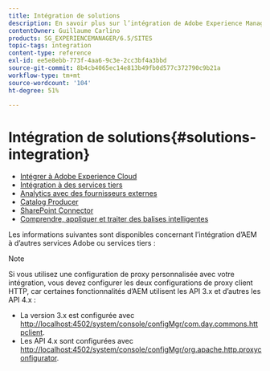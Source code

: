 ```yaml
---
title: Intégration de solutions
description: En savoir plus sur l’intégration de Adobe Experience Manager (AEM) à d’autres services Adobes ou tiers.
contentOwner: Guillaume Carlino
products: SG_EXPERIENCEMANAGER/6.5/SITES
topic-tags: integration
content-type: reference
exl-id: ee5e8ebb-773f-4aa6-9c3e-2cc3bf4a3bbd
source-git-commit: 8b4cb4065ec14e813b49fb0d577c372790c9b21a
workflow-type: tm+mt
source-wordcount: '104'
ht-degree: 51%

---
```


# Intégration de solutions{#solutions-integration}

* [Intégrer à Adobe Experience Cloud](/help/sites-administering/marketing-cloud.md)
* [Intégration à des services tiers](/help/sites-administering/third-party-services.md)
* [Analytics avec des fournisseurs externes](/help/sites-administering/external-providers.md)
* [Catalog Producer](/help/sites-administering/catalog-producer.md)
* [SharePoint Connector](/help/sites-administering/sharepoint-connector.md)
* [Comprendre, appliquer et traiter des balises intelligentes](/help/assets/enhanced-smart-tags.md)

Les informations suivantes sont disponibles concernant l’intégration d’AEM à d’autres services Adobe ou services tiers :

>[!NOTE]
>
>Si vous utilisez une configuration de proxy personnalisée avec votre intégration, vous devez configurer les deux configurations de proxy client HTTP, car certaines fonctionnalités d’AEM utilisent les API 3.x et d’autres les API 4.x :
>
>* La version 3.x est configurée avec [http://localhost:4502/system/console/configMgr/com.day.commons.httpclient](http://localhost:4502/system/console/configMgr/com.day.commons.httpclient).
>* Les API 4.x sont configurées avec [http://localhost:4502/system/console/configMgr/org.apache.http.proxyconfigurator](http://localhost:4502/system/console/configMgr/org.apache.http.proxyconfigurator).
>

